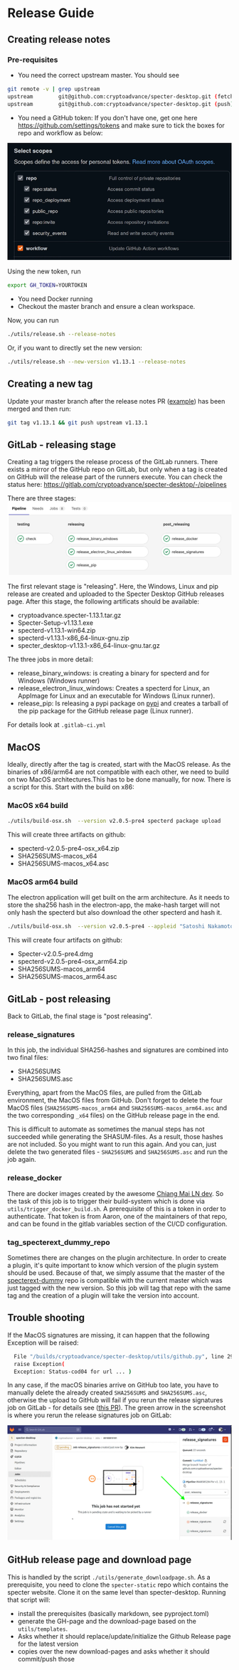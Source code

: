 # Release Guide

## Creating release notes

### Pre-requisites

- You need the correct upstream master. You should see

```bash
git remote -v | grep upstream
upstream        git@github.com:cryptoadvance/specter-desktop.git (fetch)
upstream        git@github.com:cryptoadvance/specter-desktop.git (push)
```

- You need a GitHub token:
  If you don't have one, get one here https://github.com/settings/tokens and make sure to tick the boxes for repo and workflow as below:

![](./images/release-guide/github-token.png)

Using the new token, run

```bash
export GH_TOKEN=YOURTOKEN
```

- You need Docker running
- Checkout the master branch and ensure a clean workspace.

Now, you can run

```bash
./utils/release.sh --release-notes
```

Or, if you want to directly set the new version:

```bash
./utils/release.sh --new-version v1.13.1 --release-notes
```

## Creating a new tag

Update your master branch after the release notes PR ([example](https://github.com/cryptoadvance/specter-desktop/commit/65ff6959d7fd85cba745e4d454b30031839f857f/)) has been merged and then run:

```bash
git tag v1.13.1 && git push upstream v1.13.1
```

## GitLab - releasing stage

Creating a tag triggers the release process of the GitLab runners.
There exists a mirror of the GitHub repo on GitLab, but only when a tag is created on GitHub will the release part of the runners execute. You can check the status here:
https://gitlab.com/cryptoadvance/specter-desktop/-/pipelines

There are three stages:
![](./images/release-guide/overview-gitlab-pipline.png)

The first relevant stage is "releasing". Here, the Windows, Linux and pip release are created and uploaded to the Specter Desktop GitHub releases page. After this stage, the following artificats should be available:

- cryptoadvance.specter-1.13.1.tar.gz
- Specter-Setup-v1.13.1.exe
- specterd-v1.13.1-win64.zip
- specterd-v1.13.1-x86_64-linux-gnu.zip
- specter_desktop-v1.13.1-x86_64-linux-gnu.tar.gz

The three jobs in more detail:

- release_binary_windows: is creating a binary for specterd and for Windows (Windows runner)
- release_electron_linux_windows: Creates a specterd for Linux, an AppImage for Linux and an executable for Windows (Linux runner).
- release_pip: Is releasing a pypi package on [pypi](https://pypi.org/project/cryptoadvance.specter/) and creates a tarball of the pip package for the GitHub release page (Linux runner).

For details look at `.gitlab-ci.yml`

## MacOS

Ideally, directly after the tag is created, start with the MacOS release. As the binaries of x86/arm64 are not compatible with each other, we need to build on two MacOS architectures.This has to be done manually, for now. There is a script for this. Start with the build on x86:

### MacOS x64 build

```bash
./utils/build-osx.sh  --version v2.0.5-pre4 specterd package upload
```

This will create three artifacts on github:
* specterd-v2.0.5-pre4-osx_x64.zip
* SHA256SUMS-macos_x64
* SHA256SUMS-macos_x64.asc

### MacOS arm64 build

The electron application will get built on the arm architecture. As it needs to store the sha256 hash in the electron-app, the make-hash target
will not only hash the specterd but also download the other specterd and hash it.

```bash
./utils/build-osx.sh  --version v2.0.5-pre4 --appleid "Satoshi Nakamoto (appleid)" --mail "satoshi@gmx.com" specterd make-hash electron sign package upload
```

This will create four artifacts on github:
* Specter-v2.0.5-pre4.dmg
* specterd-v2.0.5-pre4-osx_arm64.zip
* SHA256SUMS-macos_arm64
* SHA256SUMS-macos_arm64.asc


## GitLab - post releasing

Back to GitLab, the final stage is "post releasing".

### release_signatures

In this job, the individual SHA256-hashes and signatures are combined into two final files:

- SHA256SUMS
- SHA256SUMS.asc

Everything, apart from the MacOS files, are pulled from the GitLab environment, the MacOS files from GitHub.
Don't forget to delete the four MacOS files (`SHA256SUMS-macos_arm64` and `SHA256SUMS-macos_arm64.asc` and the two corresponding `_x64` files) on the GitHub release page in the end.

This is difficult to automate as sometimes the manual steps has not succeeded while generating the SHASUM-files. As a result, those hashes are not included. So you might want to run this again. And you can, just delete the two generated files - `SHA256SUMS` and `SHA256SUMS.asc` and run the job again.

### release_docker

There are docker images created by the awesome [Chiang Mai LN dev](https://github.com/lncm/docker-specter-desktop). So the task of this job is to trigger their build-system which is done via `utils/trigger_docker_build.sh`. A prerequisite of this is a token in order to authenticate. That token is from Aaron, one of the maintainers of that repo, and can be found in the gitlab variables section of the CI/CD configuration.

### tag_specterext_dummy_repo

Sometimes there are changes on the plugin architecture. In order to create a plugin, it's quite important to know which version of the plugin system should be used. Because of that, we simply assume that the master of the [specterext-dummy](https://github.com/cryptoadvance/specterext-dummy) repo is compatible with the current master which was just tagged with the new version.
So this job will tag that repo with the same tag and the creation of a plugin will take the version into account.

## Trouble shooting

If the MacOS signatures are missing, it can happen that the following Exception will be raised:

```bash
  File "/builds/cryptoadvance/specter-desktop/utils/github.py", line 295, in download_artifact
  raise Exception(
  Exception: Status-cod04 for url ... )
```

In any case, if the macOS binaries arrive on GitHub too late, you have to manually delete the already created `SHA256SUMS` and `SHA256SUMS.asc`, otherwise the upload to GitHub will fail if you rerun the release signatures job on GitLab - for details see ([this PR](https://github.com/cryptoadvance/specter-desktop/pull/689)). The green arrow in the screenshot is where you rerun the release signatures job on GitLab:

![](./images/release-guide/rerun-release-signatures.png)

## GitHub release page and download page

This is handled by the script `./utils/generate_downloadpage.sh`. As a prerequisite, you need to clone the `specter-static` repo which contains the specter website. Clone it on the same level than specter-desktop.
Running that script will:

- install the prerequisites (basically markdown, see pyproject.toml)
- generate the GH-page and the download-page based on the `utils/templates`.
- Asks whether it should replace/update/initialize the Github Release page for the latest version
- copies over the new download-pages and asks whether it should commit/push those
